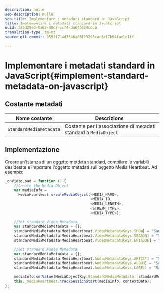 ```yaml
---
description: nulle
seo-description: nulle
seo-title: Implementare i metadati standard in JavaScript
title: Implementare i metadati standard in JavaScript
uuid: 523d29e3-0a62-40d7-ac74-da645024cdcb
translation-type: tm+mt
source-git-commit: 959ff714d3546a06123293cac8a17b94fae1c1ff

---
```



# Implementare i metadati standard in JavaScript{#implement-standard-metadata-on-javascript}

## Costante metadati

| Nome costante | Descrizione   |
| --- | --- |
| `StandardMediaMetadata` | Costante per l'associazione di metadati standard a `MediaObject` |

## Implementazione

Creare un'istanza di un oggetto metdata standard, compilare le variabili desiderate e impostare l'oggetto metadati sull'oggetto Media Heartbeat. Ad esempio:

```js
_onVideoLoad = function () { 
    //Create the Media Object   
    var mediaInfo =  
      MediaHeartbeat.createMediaObject(<MEDIA_NAME>,  
                                       <MEDIA_ID,  
                                       <MEDIA_LENGTH>, 
                                       <STREAM_TYPE>,
                                       <MEDIA_TYPE>); 
 
    //Set standard Video Metadata 
    var standardMediaMetadata = {};     
    standardMediaMetadata[MediaHeartbeat.VideoMetadataKeys.SHOW] = "Sample Show"; 
    standardMediaMetadata[MediaHeartbeat.VideoMetadataKeys.SEASON] = "Sample Season"; 
    standardMediaMetadata[MediaHeartbeat.VideoMetadataKeys.EPISODE] = "Sample Episode"; 
 
    //Set standard Audio Metadata 
    var standardMediaMetadata = {};     
    standardMediaMetadata[MediaHeartbeat.AudioMetadataKeys.ARTIST] = "Sample Artist"; 
    standardMediaMetadata[MediaHeartbeat.AudioMetadataKeys.ALBUM] = "Sample Album"; 
    standardMediaMetadata[MediaHeartbeat.AudioMetadataKeys.LABEL] = "Sample Label"; 
 
    mediaInfo.setValue(MediaObjectKey.StandardMediaMetadata, standardMediaMetadata); 
    this._mediaHeartbeat.trackSessionStart(mediaInfo, contextData); 
}; 
```

